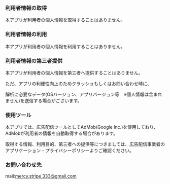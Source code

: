 ### 利用者情報の取得
本アプリが利用者の個人情報を取得することはありません。


### 利用者情報の利用
本アプリが利用者の個人情報を利用することはありません。


### 利用者情報の第三者提供
本アプリが利用者の個人情報を第三者へ提供することはありません。

ただ、アプリの利便性向上のためクラッシュもしくはお問い合わせ時に、

解析に必要なデータ(OSバージョン、アプリバージョン等　※個人情報は含まれません)を送信する場合がございます。


### 使用ツール
本アプリでは、広告配信ツールとしてAdMob(Google Inc.)を使用しており、AdMobが利用者の情報を自動取得する場合があります。 

取得する情報、利用目的、第三者への提供等につきましては、広告配信事業者のアプリケーション・プライバシーポリシーよりご確認ください。


### お問い合わせ先
mail:mercy.stripe.333@gmail.com
